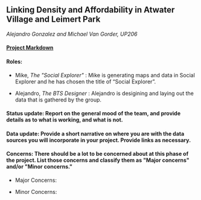 ## Linking Density and Affordability in Atwater Village and Leimert Park
_Alejandro Gonzalez and Michael Van Gorder, UP206_

#### [Project Markdown](https://github.com/alejandrodobiegonzalez/GroupAssignment1/tree/main/Group%20Assignments)

#### Roles: 

* Mike, _*The "Social Explorer"*_ : Mike is generating maps and data in Social Explorer and he has chosen the title of “Social Explorer”.

* Alejandro, _*The BTS Designer*_ : Alejandro is desigining and laying out the data that is gathered by the group. 

#### Status update: Report on the general mood of the team, and provide details as to what is working, and what is not.

#### Data update: Provide a short narrative on where you are with the data sources you will incorporate in your project. Provide links as necessary.

#### Concerns: There should be a lot to be concerned about at this phase of the project. List those concerns and classify them as "Major concerns" and/or "Minor concerns."

* Major Concerns: 

* Minor Concerns: 
